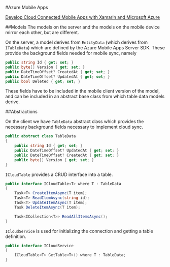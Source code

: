 #Azure Mobile Apps

[Develop Cloud Connected Mobile Apps with Xamarin and Microsoft Azure](https://adrianhall.github.io/develop-mobile-apps-with-csharp-and-azure/chapter1/firstapp_pc/)

##Models
The models on the server and the models on the mobile device mirror each other, but are different.

On the server, a model derives from `EntityData` (which derives from `ITableData`) which are defined by the Azure Mobile Apps Server SDK. These provide the background fields needed for mobile sync, namely

``` c#
public string Id { get; set; }
public byte[] Version { get; set; }
public DateTimeOffset? CreatedAt { get; set; }
public DateTimeOffset? UpdatedAt { get; set; }
public bool Deleted { get; set; }
```

These fields have to be included in the mobile client version of the model, and can be included in an abstract base class from which table data models derive.

##Abstractions

On the client we have `TableData` abstract class which provides the necessary background fields necessary to implement cloud sync.

``` c#
public abstract class TableData
{
    public string Id { get; set; }
    public DateTimeOffset? UpdatedAt { get; set; }
    public DateTimeOffset? CreatedAt { get; set; }
    public byte[] Version { get; set; }
}
```

`ICloudTable` provides a CRUD interface into a table.

``` c#
public interface ICloudTable<T> where T : TableData
{
    Task<T> CreateItemAsync(T item);
    Task<T> ReadItemAsync(string id);
    Task<T> UpdateItemAsync(T item);
    Task DeleteItemAsync(T item);

    Task<ICollection<T>> ReadAllItemsAsync();
}
```

`ICloudService` is used for initializing the connection and getting a table definition.

``` c#
public interface ICloudService
{
    ICloudTable<T> GetTable<T>() where T : TableData;
}
```


